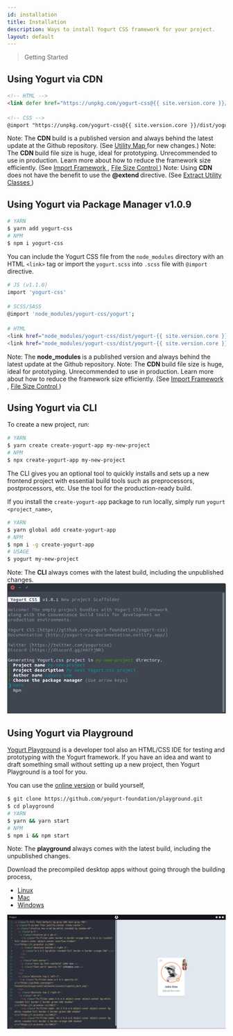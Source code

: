 ```yaml
---
id: installation
title: Installation
description: Ways to install Yogurt CSS framework for your project.
layout: default
---
```


> Getting Started

## Using Yogurt via CDN

```html
<!-- HTML -->
<link defer href="https://unpkg.com/yogurt-css@{{ site.version.core }}/dist/yogurt-{{ site.version.core }}_solidcore.min.css" rel="stylesheet" rel="preload" as="style" media="all">

<!-- CSS -->
@import "https://unpkg.com/yogurt-css@{{ site.version.core }}/dist/yogurt-{{ site.version.core }}_solidcore.min.css";
```

<y class="mt-4 mx-4 p-3 border-l-8 border-gray-600 text-sm text-gray-600 bg-gray-200 dark:bg-gray-800">
  <span class="pr-1 font-semibold">
    Note:
  </span>
  The
  <strong>
    CDN
  </strong>
  build is a published version and always behind the latest update at the Github repository. (See
  <a href="/utility-map/">
    Utility Map
  </a> for new changes.)
</y>

<y class="my-2 mx-4 p-3 border-l-8 border-gray-600 text-sm text-gray-600 bg-gray-200 dark:bg-gray-800">
  <span class="pr-1 font-semibold">
    Note:
  </span>
  The
  <strong>
    CDN
  </strong>
  build file size is huge, ideal for prototyping. Unrecommended to use in production. Learn more about how to reduce the framework size efficiently. (See
  <a href="/import-framework/#create-empty-project-manually">
    Import Framework
  </a>,
  <a href="/file-size-control/">
    File Size Control
  </a>)
</y>

<y class="mb-4 mx-4 p-3 border-l-8 border-orange-600 text-sm text-orange-600 dark:text-orange-500 bg-orange-200 dark:bg-orange-900">
  <span class="pr-1 font-semibold">
    Note:
  </span>
  Using
  <strong>
  CDN
  </strong>
  does not have the benefit to use the
  <strong>
    @extend
  </strong>
  directive. (See
  <a href="/extract-utility-classes/">
    Extract Utility Classes
  </a>)
</y>

## Using Yogurt via Package Manager <span class="ml-1 px-2 py-1 text-sm text-gray-600 dark:text-charcoal-100 bg-gray-300 dark:bg-gray-600">v1.0.9</span>

```bash
# YARN
$ yarn add yogurt-css
# NPM
$ npm i yogurt-css
````

You can include the Yogurt CSS file from the `node_modules` directory with an HTML `<link>` tag or import the `yogurt.scss` into `.scss` file with `@import` directive.

```bash
# JS (v1.1.0)
import 'yogurt-css'

# SCSS/SASS
@import 'node_modules/yogurt-css/yogurt';

# HTML
<link href="node_modules/yogurt-css/dist/yogurt-{{ site.version.core }}_solidcore.css">
<link href="node_modules/yogurt-css/dist/yogurt-{{ site.version.core }}_solidcore.min.css">
```

<y class="mt-4 mx-4 p-3 border-l-8 border-gray-600 text-sm text-gray-600 bg-gray-200 dark:bg-gray-800">
  <span class="pr-1 font-semibold">
    Note:
  </span>
  The
  <strong>
    node_modules
  </strong>
  is a published version and always behind the latest update at the Github repository.
</y>

<y class="mt-2 mx-4 p-3 border-l-8 border-gray-600 text-sm text-gray-600 bg-gray-200 dark:bg-gray-800">
  <span class="pr-1 font-semibold">
    Note:
  </span>
  The
  <strong>
    CDN
  </strong>
  build file size is huge, ideal for prototyping. Unrecommended to use in production. Learn more about how to reduce the framework size efficiently. (See
  <a href="/import-framework/#create-empty-project-manually">
    Import Framework
  </a>,
  <a href="/file-size-control/">
    File Size Control
  </a>)
</y>

## Using Yogurt via CLI

To create a new project, run:

```bash
# YARN
$ yarn create create-yogurt-app my-new-project
# NPM
$ npx create-yogurt-app my-new-project
```

The CLI gives you an optional tool to quickly installs and sets up a new frontend project with essential build tools such as preprocessors, postprocessors, etc. Use the tool for the production-ready build.

If you install the `create-yogurt-app` package to run locally, simply run `yogurt <project_name>`,

```bash
# YARN
$ yarn global add create-yogurt-app
# NPM
$ npm i -g create-yogurt-app
# USAGE
$ yogurt my-new-project
```

<y class="my-4 mx-4 p-3 border-l-8 border-gray-600 text-sm text-gray-600 bg-gray-200 dark:bg-gray-800">
  <span class="pr-1 font-semibold">
    Note:
  </span>
  The
  <strong>
    CLI
  </strong>
  always comes with the latest build, including the unpublished changes.
</y>

<y class="mx-4 py-4">
  <img theme=""
       class="filter saturate-5 w-full h-full object-fit object-center rounded-lg"
       src="/images/content/yogurt_cli_screenshot_01.png">
</y>

## Using Yogurt via Playground

[Yogurt Playground](https://github.com/yogurt-foundation/playground) is a developer tool also an HTML/CSS IDE for testing and prototyping with the Yogurt framework. If you have an idea and want to draft something small without setting up a new project, then Yogurt Playground is a tool for you.

You can use the [online version](/playground) or build yourself,

```bash
$ git clone https://github.com/yogurt-foundation/playground.git
$ cd playground
# YARN
$ yarn && yarn start
# NPM
$ npm i && npm start
```

<y class="my-4 mx-4 p-3 border-l-8 border-gray-600 text-sm text-gray-600 bg-gray-200 dark:bg-gray-800">
  <span class="pr-1 font-semibold">
    Note:
  </span>
  The
  <strong>
    playground
  </strong>
  always comes with the latest build, including the unpublished changes.
</y>

Download the precompiled desktop apps without going through the building process,

- [Linux](https://github.com/yogurt-foundation/playground/releases/download/0.1.2-beta/yogurt-playground-0.1.2-linux-x64.tar.gz)
- [Mac](https://github.com/yogurt-foundation/playground/releases/download/0.1.2-beta/yogurt-playground-0.1.2-mac-x64.zip)
- [Windows](https://github.com/yogurt-foundation/playground/releases/download/0.1.2-beta/yogurt-playground-0.1.2-win-x64.tar.gz)

<y class="mx-4 py-4">
  <img theme=""
       class="filter saturate-5 w-full h-full object-fit object-center rounded-lg"
       src="/images/content/yogurt_playground_screenshot_01.png">
</y>
